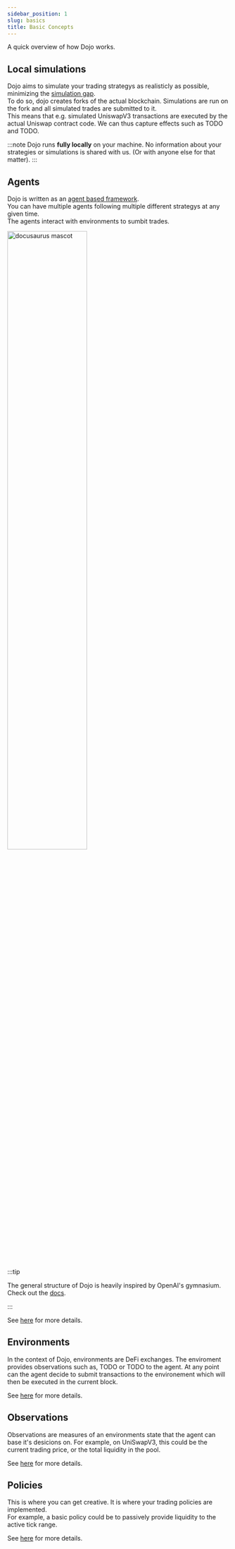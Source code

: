 ```yaml
---
sidebar_position: 1
slug: basics
title: Basic Concepts
---
```



A quick overview of how Dojo works.


## Local simulations
Dojo aims to simulate your trading strategys as realisticly as possible, minimizing the [simulation gap](https://www.TODO.com).  
To do so, dojo creates forks of the actual blockchain. Simulations are run on the fork and all simulated trades are submitted to it.  
This means that e.g. simulated UniswapV3 transactions are executed by the actual Uniswap contract code. We can thus capture effects such as TODO and TODO.

:::note
Dojo runs **fully locally** on your machine. No information about your strategies or simulations is shared with us. (Or with anyone else for that matter).
:::


## Agents
Dojo is written as an [agent based framework](https://en.wikipedia.org/wiki/Agent-based_model).  
You can have multiple agents following multiple different strategys at any given time.  
The agents interact with environments to sumbit trades.

<img src="./img/AE_loop_light.png" alt="docusaurus mascot" width="60%"/>

:::tip

The general structure of Dojo is heavily inspired by OpenAI's gymnasium. Check out the [docs](https://gymnasium.farama.org/content/basic_usage/).

:::

See [here](./agents) for more details.


## Environments
In the context of Dojo, environments are DeFi exchanges.
The enviroment provides observations such as, TODO or TODO to the agent.
At any point can the agent decide to submit transactions to the environement which will then be executed in the current block.

See [here](./environments) for more details.

## Observations
Observations are measures of an environments state that the agent can base it's desicions on.
For example, on UniSwapV3, this could be the current trading price, or the total liquidity in the pool.

See [here](./observations) for more details.

## Policies
This is where you can get creative. It is where your trading policies are implemented.  
For example, a basic policy could be to passively provide liquidity to the active tick range.


See [here](./policies) for more details.

